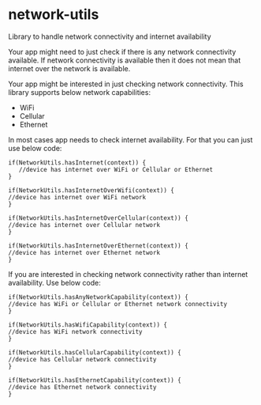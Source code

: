 # network-utils
Library to handle network connectivity and internet availability

Your app might need to just check if there is any network connectivity available.
If network connectivity is available then it does not mean that internet over the network is available.

Your app might be interested in just checking network connectivity. This library supports below
network capabilities:

* WiFi
* Cellular
* Ethernet

In most cases app needs to check internet availability. For that you can just use below code:
```
if(NetworkUtils.hasInternet(context)) {
   //device has internet over WiFi or Cellular or Ethernet
}
```

```
if(NetworkUtils.hasInternetOverWifi(context)) {
//device has internet over WiFi network
}
```


```
if(NetworkUtils.hasInternetOverCellular(context)) {
//device has internet over Cellular network
}
```

```
if(NetworkUtils.hasInternetOverEthernet(context)) {
//device has internet over Ethernet network
}
```


If you are interested in checking network connectivity rather than internet availability. Use below code:

```
if(NetworkUtils.hasAnyNetworkCapability(context)) {
//device has WiFi or Cellular or Ethernet network connectivity
}
```


```
if(NetworkUtils.hasWifiCapability(context)) {
//device has WiFi network connectivity
}
```


```
if(NetworkUtils.hasCellularCapability(context)) {
//device has Cellular network connectivity
}
```

```
if(NetworkUtils.hasEthernetCapability(context)) {
//device has Ethernet network connectivity
}
```
